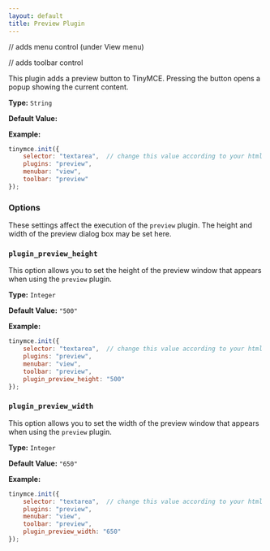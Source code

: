 ```yaml
---
layout: default
title: Preview Plugin
---
```


// adds menu control (under View menu)

// adds toolbar control

This plugin adds a preview button to TinyMCE. Pressing the button opens a popup showing the current content.

**Type:** `String`

**Default Value:**

**Example:**

```js
tinymce.init({
    selector: "textarea",  // change this value according to your html
    plugins: "preview",
    menubar: "view",
    toolbar: "preview"
});
```

### Options

These settings affect the execution of the `preview` plugin. The height and width of the preview dialog box may be set here.

### `plugin_preview_height`

This option allows you to set the height of the preview window that appears when using the `preview` plugin.

**Type:** `Integer`

**Default Value:** `"500"`

**Example:**

```js
tinymce.init({
    selector: "textarea",  // change this value according to your html
    plugins: "preview",
    menubar: "view",
    toolbar: "preview",
    plugin_preview_height: "500"
});
```

### `plugin_preview_width`

This option allows you to set the width of the preview window that appears when using the `preview` plugin.

**Type:** `Integer`

**Default Value:** `"650"`

**Example:**

```js
tinymce.init({
    selector: "textarea",  // change this value according to your html
    plugins: "preview",
    menubar: "view",
    toolbar: "preview",
    plugin_preview_width: "650"
});
```

